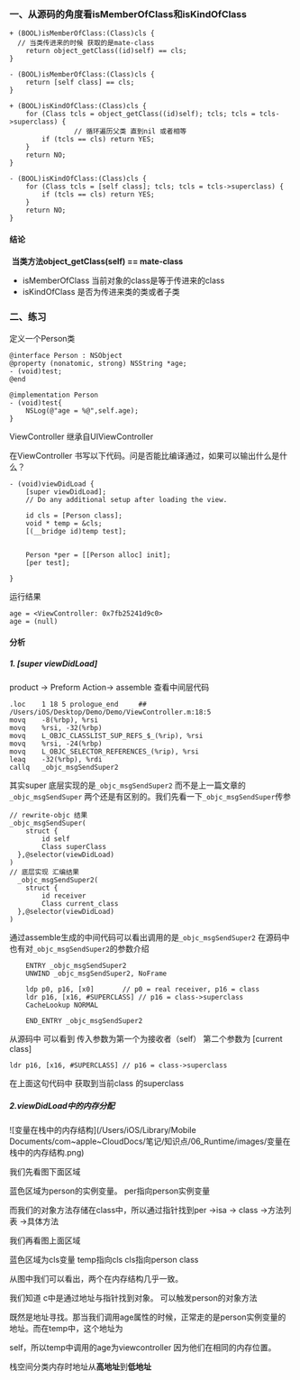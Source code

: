 ### 一、从源码的角度看isMemberOfClass和isKindOfClass

```objc
+ (BOOL)isMemberOfClass:(Class)cls {
  // 当类传进来的时候 获取的是mate-class
    return object_getClass((id)self) == cls;
}

- (BOOL)isMemberOfClass:(Class)cls {
    return [self class] == cls;
}

+ (BOOL)isKindOfClass:(Class)cls {
    for (Class tcls = object_getClass((id)self); tcls; tcls = tcls->superclass) {
				// 循环遍历父类 直到nil 或者相等
        if (tcls == cls) return YES;
    }
    return NO;
}

- (BOOL)isKindOfClass:(Class)cls {
    for (Class tcls = [self class]; tcls; tcls = tcls->superclass) {
        if (tcls == cls) return YES;
    }
    return NO;
}
```

#### 结论

​	**当类方法object_getClass(self) == mate-class**

* isMemberOfClass 当前对象的class是等于传进来的class 
* isKindOfClass 是否为传进来类的类或者子类



### 二、练习

定义一个Person类

```objc
@interface Person : NSObject
@property (nonatomic, strong) NSString *age;
- (void)test;
@end

@implementation Person
- (void)test{
    NSLog(@"age = %@",self.age);
}

```

ViewController 继承自UIViewController

在ViewController  书写以下代码。问是否能比编译通过，如果可以输出什么是什么？

```objc
- (void)viewDidLoad {
    [super viewDidLoad];
    // Do any additional setup after loading the view.
    
    id cls = [Person class];
    void * temp = &cls;
    [(__bridge id)temp test];
    
    
    Person *per = [[Person alloc] init];
    [per test];
    
}
```



运行结果

```
age = <ViewController: 0x7fb25241d9c0>
age = (null)
```



#### 分析

##### 1. [super viewDidLoad]

product -> Preform Action-> assemble 查看中间层代码

```
.loc	1 18 5 prologue_end     ## /Users/iOS/Desktop/Demo/Demo/ViewController.m:18:5
movq	-8(%rbp), %rsi
movq	%rsi, -32(%rbp)
movq	L_OBJC_CLASSLIST_SUP_REFS_$_(%rip), %rsi
movq	%rsi, -24(%rbp)
movq	L_OBJC_SELECTOR_REFERENCES_(%rip), %rsi
leaq	-32(%rbp), %rdi
callq	_objc_msgSendSuper2
```

其实super 底层实现的是`_objc_msgSendSuper2` 而不是上一篇文章的 `_objc_msgSendSuper` 两个还是有区别的。我们先看一下`_objc_msgSendSuper`传参

```objc
// rewrite-objc 结果
_objc_msgSendSuper(
	struct {
		id self
		Class superClass
  },@selector(viewDidLoad)
)
// 底层实现 汇编结果
  _objc_msgSendSuper2(
	struct {
		id receiver
		Class current_class
  },@selector(viewDidLoad)
)
```



通过assemble生成的中间代码可以看出调用的是`_objc_msgSendSuper2` 在源码中也有对`_objc_msgSendSuper2`的参数介绍

```objc
	ENTRY _objc_msgSendSuper2
	UNWIND _objc_msgSendSuper2, NoFrame

	ldp	p0, p16, [x0]		// p0 = real receiver, p16 = class  
	ldr	p16, [x16, #SUPERCLASS]	// p16 = class->superclass
	CacheLookup NORMAL

	END_ENTRY _objc_msgSendSuper2
```



从源码中 可以看到 传入参数为第一个为接收者（self） 第二个参数为 [current class]  

```
ldr	p16, [x16, #SUPERCLASS]	// p16 = class->superclass
```

在上面这句代码中 获取到当前class 的superclass

##### 2.viewDidLoad中的内存分配

![变量在栈中的内存结构](/Users/iOS/Library/Mobile Documents/com~apple~CloudDocs/笔记/知识点/06_Runtime/images/变量在栈中的内存结构.png)

我们先看图下面区域

蓝色区域为person的实例变量。 per指向person实例变量

而我们的对象方法存储在class中，所以通过指针找到per ->isa -> class ->方法列表 ->具体方法

我们再看图上面区域

蓝色区域为cls变量 temp指向cls cls指向person class

从图中我们可以看出，两个在内存结构几乎一致。

我们知道 c中是通过地址与指针找到对象。 可以触发person的对象方法

既然是地址寻找。那当我们调用age属性的时候，正常走的是person实例变量的地址。而在temp中，这个地址为

self，所以temp中调用的age为viewcontroller  因为他们在相同的内存位置。



栈空间分类内存时地址从**高地址**到**低地址**

